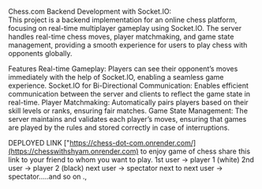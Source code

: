 Chess.com Backend Development with Socket.IO:                        
This project is a backend implementation for an online chess platform, focusing on real-time multiplayer gameplay using Socket.IO. The server handles real-time chess moves, player matchmaking, and game state management, providing a smooth experience for users to play chess with opponents globally.

Features
Real-time Gameplay: Players can see their opponent’s moves immediately with the help of Socket.IO, enabling a seamless game experience.
Socket.IO for Bi-Directional Communication: Enables efficient communication between the server and clients to reflect the game state in real-time.
Player Matchmaking: Automatically pairs players based on their skill levels or ranks, ensuring fair matches.
Game State Management: The server maintains and validates each player’s moves, ensuring that games are played by the rules and stored correctly in case of interruptions.


DEPLOYED LINK ["https://chess-dot-com.onrender.com/](https://chesswithshyam.onrender.com)
to enjoy game of chess share this link to your friend to whom you want to play.
1st user -> player 1 (white)
2nd user -> player 2  (black)
next user -> spectator
next to next user -> spectator.....and so on .,
